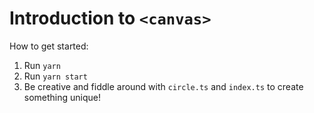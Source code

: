 # Introduction to `<canvas>`

How to get started:

1. Run `yarn`
2. Run `yarn start`
3. Be creative and fiddle around with `circle.ts` and `index.ts` to create something unique!

